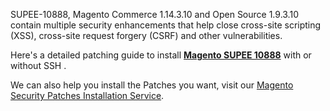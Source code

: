 SUPEE-10888, Magento Commerce 1.14.3.10 and Open Source 1.9.3.10 contain multiple security enhancements that help close cross-site scripting (XSS), cross-site request forgery (CSRF) and other vulnerabilities.


Here's a detailed patching guide to install <strong>[Magento SUPEE 10888](https://meetanshi.com/blog/install-magento-supee-10888/)</strong> with or without SSH .

We can also help you install the Patches you want, visit our [Magento Security Patches Installation Service](https://meetanshi.com/magento-security-patches-installation-service.html).
